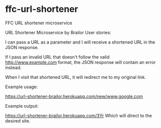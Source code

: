 # ffc-url-shortener
FFC URL shortener microservice

URL Shortener Microservice by Brailor
User stories:

I can pass a URL as a parameter and I will receive a shortened URL in the JSON response.

If I pass an invalid URL that doesn't follow the valid http://www.example.com format, the JSON response will contain an error instead.

When I visit that shortened URL, it will redirect me to my original link.

Example usage:

https://url-shortener-brailor.herokuapp.com/new/www.google.com

Example output:

https://url-shortener-brailor.herokuapp.com/3Yr Which will direct to the desired site.
